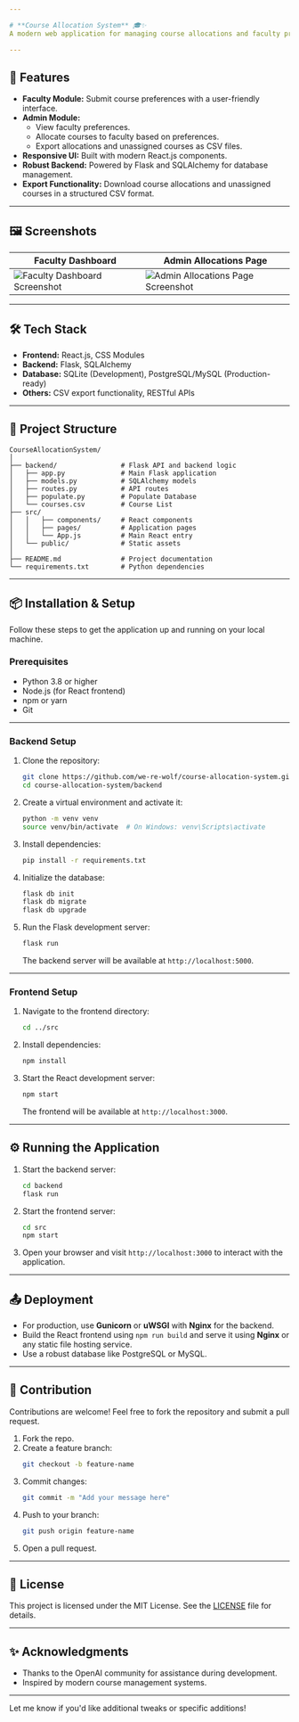 ```yaml
---

# **Course Allocation System** 🎓✨  
A modern web application for managing course allocations and faculty preferences with efficiency and ease. This system provides a seamless interface for faculty to submit course preferences and administrators to allocate courses intelligently.  

---
```


## **🚀 Features**
- **Faculty Module:** Submit course preferences with a user-friendly interface.  
- **Admin Module:**  
  - View faculty preferences.  
  - Allocate courses to faculty based on preferences.  
  - Export allocations and unassigned courses as CSV files.  
- **Responsive UI:** Built with modern React.js components.  
- **Robust Backend:** Powered by Flask and SQLAlchemy for database management.  
- **Export Functionality:** Download course allocations and unassigned courses in a structured CSV format.  

---

## **🖼️ Screenshots**
| Faculty Dashboard | Admin Allocations Page |
|-------------------|-------------------------|
| ![Faculty Dashboard Screenshot](link_to_image) | ![Admin Allocations Page Screenshot](link_to_image) |

---

## **🛠️ Tech Stack**
- **Frontend:** React.js, CSS Modules  
- **Backend:** Flask, SQLAlchemy  
- **Database:** SQLite (Development), PostgreSQL/MySQL (Production-ready)  
- **Others:** CSV export functionality, RESTful APIs  

---

## **📂 Project Structure**
```
CourseAllocationSystem/
│
├── backend/                # Flask API and backend logic
│   ├── app.py              # Main Flask application
│   ├── models.py           # SQLAlchemy models
│   ├── routes.py           # API routes
│   ├── populate.py         # Populate Database
│   └── courses.csv         # Course List
├── src/                
│   │   ├── components/     # React components
│   │   ├── pages/          # Application pages
│   │   └── App.js          # Main React entry
│   └── public/             # Static assets
│
├── README.md               # Project documentation
└── requirements.txt        # Python dependencies
```

---

## **📦 Installation & Setup**
Follow these steps to get the application up and running on your local machine.

### **Prerequisites**
- Python 3.8 or higher  
- Node.js (for React frontend)  
- npm or yarn  
- Git  

---

### **Backend Setup**
1. Clone the repository:
   ```bash
   git clone https://github.com/we-re-wolf/course-allocation-system.git
   cd course-allocation-system/backend
   ```

2. Create a virtual environment and activate it:
   ```bash
   python -m venv venv
   source venv/bin/activate  # On Windows: venv\Scripts\activate
   ```

3. Install dependencies:
   ```bash
   pip install -r requirements.txt
   ```

4. Initialize the database:
   ```bash
   flask db init
   flask db migrate
   flask db upgrade
   ```

5. Run the Flask development server:
   ```bash
   flask run
   ```
   The backend server will be available at `http://localhost:5000`.

---

### **Frontend Setup**
1. Navigate to the frontend directory:
   ```bash
   cd ../src
   ```

2. Install dependencies:
   ```bash
   npm install
   ```

3. Start the React development server:
   ```bash
   npm start
   ```
   The frontend will be available at `http://localhost:3000`.

---

## **⚙️ Running the Application**
1. Start the backend server:
   ```bash
   cd backend
   flask run
   ```

2. Start the frontend server:
   ```bash
   cd src
   npm start
   ```

3. Open your browser and visit `http://localhost:3000` to interact with the application.

---

## **📤 Deployment**
- For production, use **Gunicorn** or **uWSGI** with **Nginx** for the backend.  
- Build the React frontend using `npm run build` and serve it using **Nginx** or any static file hosting service.  
- Use a robust database like PostgreSQL or MySQL.  

---

## **🤝 Contribution**
Contributions are welcome! Feel free to fork the repository and submit a pull request.  

1. Fork the repo.  
2. Create a feature branch:
   ```bash
   git checkout -b feature-name
   ```
3. Commit changes:
   ```bash
   git commit -m "Add your message here"
   ```
4. Push to your branch:
   ```bash
   git push origin feature-name
   ```
5. Open a pull request.

---

## **📄 License**
This project is licensed under the MIT License. See the [LICENSE](LICENSE) file for details.

---

## **✨ Acknowledgments**
- Thanks to the OpenAI community for assistance during development.  
- Inspired by modern course management systems.  

---

Let me know if you'd like additional tweaks or specific additions!
